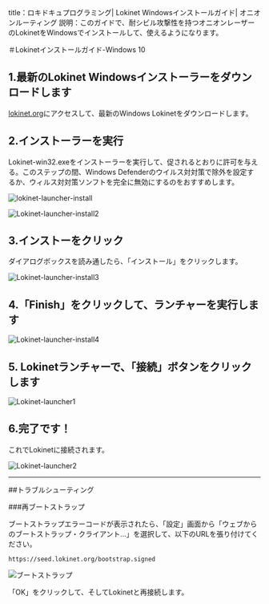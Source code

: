 title：ロキドキュプログラミング| Lokinet Windowsインストールガイド| オニオンルーティング
説明：このガイドで、耐シビル攻撃性を持つオニオンレーザーのLokinetをWindowsでインストールして、使えるようになります。

＃Lokinetインストールガイド-Windows 10

## 1.最新のLokinet Windowsインストーラーをダウンロードします

[lokinet.org](https://lokinet.org/)にアクセスして、最新のWindows Lokinetをダウンロードします。

## 2.インストーラーを実行

Lokinet-win32.exeをインストーラーを実行して、促されるとおりに許可を与える。このステップの間、Windows Defenderのウイルス対対策で除外を設定するか、ウィルス対対策ソンフトを完全に無効にするのをおすすめします。

![lokinet-launcher-install](master/loki-docs/docs/assets/Lokinet_launcher_install1.PNG)

![Lokinet-launcher-install2](../../docs/assets/Lokinet-launcher-install2.PNG)

## 3.インストーをクリック

ダイアログボックスを読み通したら、「インストール」をクリックします。

![Lokinet-launcher-install3](../docs/assets/lokinet-launcher-install3.PNG)

## 4.「Finish」をクリックして、ランチャーを実行します

![Lokinet-launcher-install4](../docs/assets/lokinet-launcher-install4.PNG)

## 5. Lokinetランチャーで、「接続」ボタンをクリックします

![Lokinet-launcher1](../docs/assets/lokinet-launcher-1.PNG)

## 6.完了です！

これでLokinetに接続されます。

![Lokinet-launcher2](../docs/assets/lokinet-launcher2.PNG)

---

##トラブルシューティング

###再ブートストラップ

ブートストラップエラーコードが表示されたら、「設定」画面から「ウェブからのブートストラップ・クライアント...」を選択して、以下のURLを張り付けてください。

```
https://seed.lokinet.org/bootstrap.signed
```

![ブートストラップ](../docs/assets/bootstrap.jpg)

「OK」をクリックして、そしてLokinetと再接続します。
